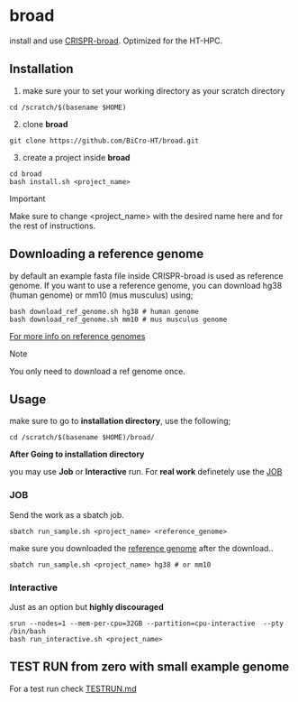 # broad

install and use [CRISPR-broad](https://github.com/AlagurajVeluchamy/CRISPR-broad). Optimized for the HT-HPC.

## Installation

1. make sure your to set your working directory as your scratch directory

```shell
cd /scratch/$(basename $HOME)
```

2. clone **broad**

```shell
git clone https://github.com/BiCro-HT/broad.git
```

3. create a project inside **broad**

```shell
cd broad
bash install.sh <project_name>
```

> [!IMPORTANT]
> Make sure to change <project_name> with the desired name here and for the rest of instructions.

## Downloading a reference genome

by default an example fasta file inside CRISPR-broad is used as reference genome.
If you want to use a reference genome, you can download hg38 (human genome) or mm10 (mus musculus) using;

```shell
bash download_ref_genome.sh hg38 # human genome
bash download_ref_genome.sh mm10 # mus musculus genome
```

[For more info on reference genomes](https://hgdownload.soe.ucsc.edu/goldenPath/hg38/bigZips/)

> [!NOTE]
> You only need to download a ref genome once.

## Usage

make sure to go to **installation directory**, use the following;

```shell
cd /scratch/$(basename $HOME)/broad/
```

**After Going to installation directory**

you may use  **Job** or **Interactive** run.
For **real work** definetely use the [JOB](#job)

### JOB

Send the work as a sbatch job.

```shell
sbatch run_sample.sh <project_name> <reference_genome>
```

make sure you downloaded the [reference genome](#downloading-a-reference-genome)
after the download..

```shell
sbatch run_sample.sh <project_name> hg38 # or mm10
```

### Interactive

Just as an option but **highly discouraged**

```shell
srun --nodes=1 --mem-per-cpu=32GB --partition=cpu-interactive  --pty /bin/bash
bash run_interactive.sh <project_name> 
```

## TEST RUN from zero with small example genome

For a test run check [TESTRUN.md](testrun.md)
